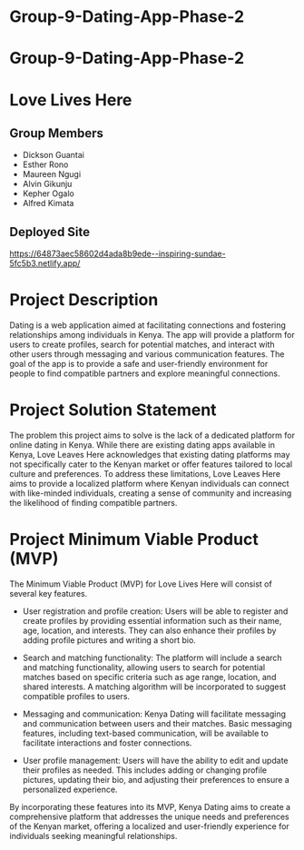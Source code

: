 # Group-9-Dating-App-Phase-2
# Group-9-Dating-App-Phase-2
# Love Lives Here

## Group Members
* Dickson Guantai
* Esther Rono
* Maureen Ngugi
* Alvin Gikunju
* Kepher Ogalo
* Alfred Kimata


## Deployed Site
https://64873aec58602d4ada8b9ede--inspiring-sundae-5fc5b3.netlify.app/

# Project Description
Dating is a web application aimed at facilitating connections and fostering relationships among individuals in Kenya.
The app will provide a platform for users to create profiles, search for potential matches, and interact with other users through messaging and various communication features. 
The goal of the app is to provide a safe and user-friendly environment for people to find compatible partners and explore meaningful connections.

# Project Solution Statement
The problem this project aims to solve is the lack of a dedicated platform for online dating in Kenya. While there are existing dating apps available in Kenya, Love Leaves Here acknowledges that existing dating platforms may not specifically cater to the Kenyan market or offer features tailored to local culture and preferences. 
To address these limitations, Love Leaves Here aims to provide a localized platform where Kenyan individuals can connect with like-minded individuals, creating a sense of community and increasing the likelihood of finding compatible partners.

# Project Minimum Viable Product (MVP)
The Minimum Viable Product (MVP) for Love Lives Here will consist of several key features. 

- User registration and profile creation: Users will be able to register and create profiles by providing essential information such as their name, age, location, and interests. They can also enhance their profiles by adding profile pictures and writing a short bio.

- Search and matching functionality: The platform will include a search and matching functionality, allowing users to search for potential matches based on specific criteria such as age range, location, and shared interests. A matching algorithm will be incorporated to suggest compatible profiles to users.

- Messaging and communication: Kenya Dating will facilitate messaging and communication between users and their matches. Basic messaging features, including text-based communication, will be available to facilitate interactions and foster connections.

- User profile management: Users will have the ability to edit and update their profiles as needed. This includes adding or changing profile pictures, updating their bio, and adjusting their preferences to ensure a personalized experience.

By incorporating these features into its MVP, Kenya Dating aims to create a comprehensive platform that addresses the unique needs and preferences of the Kenyan market, offering a localized and user-friendly experience for individuals seeking meaningful relationships.


